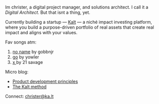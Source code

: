 Im christer, a digital project manager, and solutions architect. I call it a *Digital Architect*. But that isnt a thing, yet. 

Currently building a startup — <a href="https://ka.lt">Kalt</a> — a niché impact investing platform, where you build a purpose-driven portfolio of real assets that create real impact and aligns with your values.

Fav songs atm:
1. [no name](https://www.youtube.com/watch?v=c3E8DW_u0a8) by gobbnjr
2. [go](https://www.youtube.com/watch?v=OOFNUh80Jnw) by yowler
3. [x ](https://www.youtube.com/watch?v=SpXw0qiy3Wo) by 21 savage 

Micro blog:
- [Product development principles](https://k-lt.medium.com/3517535a8a20)
- [The Kalt method](https://k-lt.medium.com/afb1f91f981d)

Connect: christer@ka.lt
